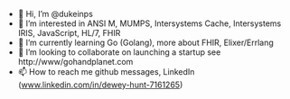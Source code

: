 - 👋 Hi, I’m @dukeinps
- 👀 I’m interested in ANSI M, MUMPS, Intersystems Cache, Intersystems IRIS, JavaScript, HL/7, FHIR
- 🌱 I’m currently learning Go (Golang), more about FHIR, Elixer/Errlang
- 💞️ I’m looking to collaborate on launching a startup see http://www/gohandplanet.com 
- 📫 How to reach me github messages, LinkedIn (www.linkedin.com/in/dewey-hunt-7161265) 

<!---
dukeinps/dukeinps is a ✨ special ✨ repository because its `README.md` (this file) appears on your GitHub profile.
You can click the Preview link to take a look at your changes.
--->

